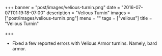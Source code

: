+++
banner = "post/images/velious-turnin.png"
date = "2016-07-07T01:19:18-07:00"
description = "Velious Turnin"
images = ["post/images/velious-turnin.png"]
menu = ""
tags = ["velious"]
title = "Velious Turnin"

+++
* Fixed a few reported errors with Velious Armor turnins. Namely, bard armor.
<!--more-->